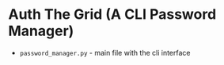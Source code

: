 # Auth The Grid (A CLI Password Manager)

- `password_manager.py` - main file with the cli interface

